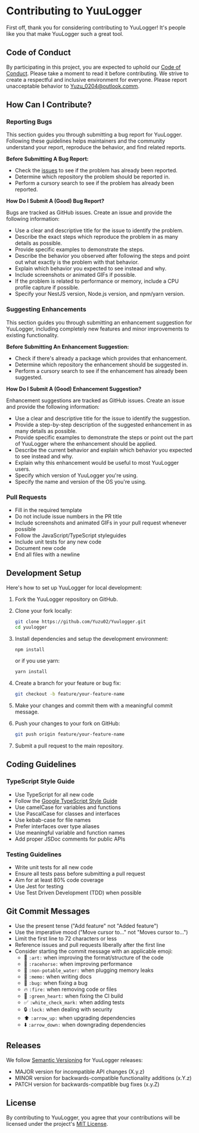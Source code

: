 # Contributing to YuuLogger

First off, thank you for considering contributing to YuuLogger! It's people like you that make YuuLogger such a great tool.

## Code of Conduct

By participating in this project, you are expected to uphold our [Code of Conduct](CODE_OF_CONDUCT.md). Please take a moment to read it before contributing. We strive to create a respectful and inclusive environment for everyone. Please report unacceptable behavior to [Yuzu_0204@outlook.comm](mailto:Yuzu_0204@outlook.com).

## How Can I Contribute?

### Reporting Bugs

This section guides you through submitting a bug report for YuuLogger. Following these guidelines helps maintainers and the community understand your report, reproduce the behavior, and find related reports.

**Before Submitting A Bug Report:**

* Check the [issues](https://github.com/Yuzu02/Yuulogger/issues) to see if the problem has already been reported.
* Determine which repository the problem should be reported in.
* Perform a cursory search to see if the problem has already been reported.

**How Do I Submit A (Good) Bug Report?**

Bugs are tracked as GitHub issues. Create an issue and provide the following information:

* Use a clear and descriptive title for the issue to identify the problem.
* Describe the exact steps which reproduce the problem in as many details as possible.
* Provide specific examples to demonstrate the steps.
* Describe the behavior you observed after following the steps and point out what exactly is the problem with that behavior.
* Explain which behavior you expected to see instead and why.
* Include screenshots or animated GIFs if possible.
* If the problem is related to performance or memory, include a CPU profile capture if possible.
* Specify your NestJS version, Node.js version, and npm/yarn version.

### Suggesting Enhancements

This section guides you through submitting an enhancement suggestion for YuuLogger, including completely new features and minor improvements to existing functionality.

**Before Submitting An Enhancement Suggestion:**

* Check if there's already a package which provides that enhancement.
* Determine which repository the enhancement should be suggested in.
* Perform a cursory search to see if the enhancement has already been suggested.

**How Do I Submit A (Good) Enhancement Suggestion?**

Enhancement suggestions are tracked as GitHub issues. Create an issue and provide the following information:

* Use a clear and descriptive title for the issue to identify the suggestion.
* Provide a step-by-step description of the suggested enhancement in as many details as possible.
* Provide specific examples to demonstrate the steps or point out the part of YuuLogger where the enhancement should be applied.
* Describe the current behavior and explain which behavior you expected to see instead and why.
* Explain why this enhancement would be useful to most YuuLogger users.
* Specify which version of YuuLogger you're using.
* Specify the name and version of the OS you're using.

### Pull Requests

* Fill in the required template
* Do not include issue numbers in the PR title
* Include screenshots and animated GIFs in your pull request whenever possible
* Follow the JavaScript/TypeScript styleguides
* Include unit tests for any new code
* Document new code
* End all files with a newline

## Development Setup

Here's how to set up YuuLogger for local development:

1. Fork the YuuLogger repository on GitHub.
2. Clone your fork locally:

   ```bash
   git clone https://github.com/Yuzu02/Yuulogger.git
   cd yuulogger
   ```

3. Install dependencies and setup the development environment:

   ```bash
   npm install
   ```

   or if you use yarn:

   ```bash
   yarn install
   ```

4. Create a branch for your feature or bug fix:

   ```bash
   git checkout -b feature/your-feature-name
   ```

5. Make your changes and commit them with a meaningful commit message.
6. Push your changes to your fork on GitHub:

   ```bash
   git push origin feature/your-feature-name
   ```

7. Submit a pull request to the main repository.

## Coding Guidelines

### TypeScript Style Guide

* Use TypeScript for all new code
* Follow the [Google TypeScript Style Guide](https://google.github.io/styleguide/tsguide.html)
* Use camelCase for variables and functions
* Use PascalCase for classes and interfaces
* Use kebab-case for file names
* Prefer interfaces over type aliases
* Use meaningful variable and function names
* Add proper JSDoc comments for public APIs

### Testing Guidelines

* Write unit tests for all new code
* Ensure all tests pass before submitting a pull request
* Aim for at least 80% code coverage
* Use Jest for testing
* Use Test Driven Development (TDD) when possible

## Git Commit Messages

* Use the present tense ("Add feature" not "Added feature")
* Use the imperative mood ("Move cursor to..." not "Moves cursor to...")
* Limit the first line to 72 characters or less
* Reference issues and pull requests liberally after the first line
* Consider starting the commit message with an applicable emoji:
  * 🎨 `:art:` when improving the format/structure of the code
  * 🐎 `:racehorse:` when improving performance
  * 🚱 `:non-potable_water:` when plugging memory leaks
  * 📝 `:memo:` when writing docs
  * 🐛 `:bug:` when fixing a bug
  * 🔥 `:fire:` when removing code or files
  * 💚 `:green_heart:` when fixing the CI build
  * ✅ `:white_check_mark:` when adding tests
  * 🔒 `:lock:` when dealing with security
  * ⬆️ `:arrow_up:` when upgrading dependencies
  * ⬇️ `:arrow_down:` when downgrading dependencies

## Releases

We follow [Semantic Versioning](https://semver.org/) for YuuLogger releases:

* MAJOR version for incompatible API changes (X.y.z)
* MINOR version for backwards-compatible functionality additions (x.Y.z)
* PATCH version for backwards-compatible bug fixes (x.y.Z)

## License

By contributing to YuuLogger, you agree that your contributions will be licensed under the project's [MIT License](LICENSE).
